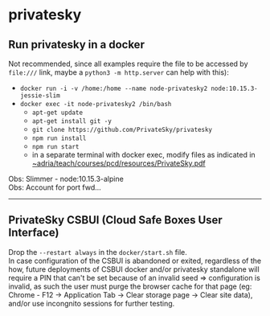 # privatesky


## Run privatesky in a docker

Not recommended, since all examples require the file to be accessed by `file:///` link, maybe a `python3 -m http.server` can help with this):
+ `docker run -i -v /home:/home --name node-privatesky2 node:10.15.3-jessie-slim`
+ `docker exec -it node-privatesky2 /bin/bash`
  + `apt-get update`
  + `apt-get install git -y`
  + `git clone https://github.com/PrivateSky/privatesky`
  + `npm run install`
  + `npm run start`
  + in a separate terminal with docker exec, modify files as indicated in [~adria/teach/courses/pcd/resources/PrivateSky.pdf](https://profs.info.uaic.ro/~adria/teach/courses/pcd/resources/PrivateSky.pdf)

Obs: Slimmer - node:10.15.3-alpine  
Obs: Account for port fwd...

---

## PrivateSky CSBUI (Cloud Safe Boxes User Interface)

Drop the `--restart always` in the `docker/start.sh` file.  
In case configuration of the CSBUI is abandoned or exited, regardless of the how, future deployments of CSBUI docker and/or privatesky standalone will require a PIN that can't be set because of an invalid seed => configuration is invalid, as such the user must purge the browser cache for that page (eg: Chrome - F12 -> Application Tab -> Clear storage page -> Clear site data), and/or use incongnito sessions for further testing.

